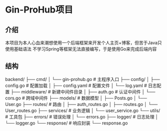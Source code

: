 # Gin-ProHub项目
## 介绍
本项目为本人心血来潮想使用一个后端框架来开发个人主页+博客，但苦于Java只使用基础语法 不学习Spring等框架无法直接编写，于是使用Go来完成后端内容
## 结构
backend/
├── cmd/
│   └── gin-prohub.go      # 主程序入口
├── config/
│   ├── config.go          # 配置加载
│   ├── config.yaml        # 配置文件
│   └── log.yaml          # 日志配置
├── middleware/           # 新建中间件目录
│   ├── auth.go          # 认证中间件
│   └── cors.go          # 跨域中间件
├── models/              # 数据模型
│   ├── Posts.go
│   └── User.go
├── routes/             # 路由
│   ├── auth_routes.go
│   ├── routes.go
│   └── User_routes.go
├── services/          # 业务逻辑
│   └── user_service.go
└── utils/            # 工具包
    ├── errors/       # 错误处理
    │   └── errors.go
    ├── logger/       # 日志处理
    │   └── logger.go
    └── response/     # 响应封装
        └── response.go